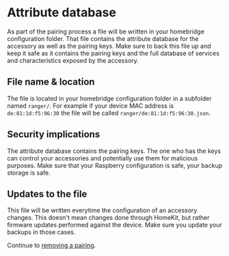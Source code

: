 # Attribute database

As part of the pairing process a file will be written in your homebridge configuration folder. That file contains the attribute database for the accessory as well as the pairing keys. Make sure to back this file up and keep it safe as it contains the pairing keys and the full database of services and characteristics exposed by the accessory.

## File name & location

The file is located in your homebridge configuration folder in a subfolder named ```ranger/```. For example if your device MAC address is ```de:81:1d:f5:96:30``` the file will be called ```ranger/de:81:1d:f5:96:30.json```.

## Security implications

The attribute database contains the pairing keys. The one who has the keys can control your accessories and potentially
use them for malicious purposes. Make sure that your Raspberry configuration is safe, your backup storage is safe.

## Updates to the file

This file will be written everytime the configuration of an accessory changes. This doesn't mean changes done through HomeKit, but rather firmware updates performed against the device. Make sure you update your backups in those cases.

Continue to [removing a pairing](../remove-pairing.md).